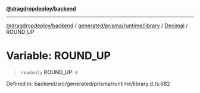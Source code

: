 [**@dragdropdeploy/backend**](../../../../../../../README.md)

***

[@dragdropdeploy/backend](../../../../../../../README.md) / [generated/prisma/runtime/library](../../../README.md) / [Decimal](../README.md) / ROUND\_UP

# Variable: ROUND\_UP

> `readonly` **ROUND\_UP**: `0`

Defined in: backend/src/generated/prisma/runtime/library.d.ts:682
